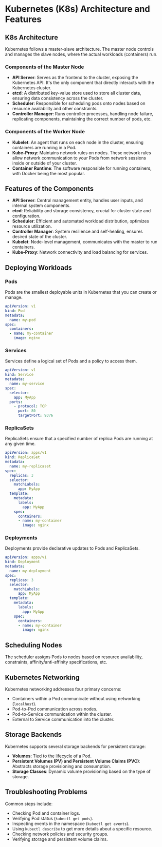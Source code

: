 # Kubernetes (K8s) Architecture and Features

## K8s Architecture

Kubernetes follows a master-slave architecture. The master node controls and manages the slave nodes, where the actual workloads (containers) run. 

### Components of the Master Node

- **API Server**: Serves as the frontend to the cluster, exposing the Kubernetes API. It's the only component that directly interacts with the Kubernetes cluster.
- **etcd**: A distributed key-value store used to store all cluster data, ensuring data consistency across the cluster.
- **Scheduler**: Responsible for scheduling pods onto nodes based on resource availability and other constraints.
- **Controller Manager**: Runs controller processes, handling node failure, replicating components, maintaining the correct number of pods, etc.

### Components of the Worker Node

- **Kubelet**: An agent that runs on each node in the cluster, ensuring containers are running in a Pod.
- **Kube-Proxy**: Maintains network rules on nodes. These network rules allow network communication to your Pods from network sessions inside or outside of your cluster.
- **Container Runtime**: The software responsible for running containers, with Docker being the most popular.

## Features of the Components

- **API Server**: Central management entity, handles user inputs, and internal system components.
- **etcd**: Reliability and storage consistency, crucial for cluster state and configuration.
- **Scheduler**: Efficient and automated workload distribution, optimizes resource utilization.
- **Controller Manager**: System resilience and self-healing, ensures desired state of the cluster.
- **Kubelet**: Node-level management, communicates with the master to run containers.
- **Kube-Proxy**: Network connectivity and load balancing for services.

## Deploying Workloads

### Pods

Pods are the smallest deployable units in Kubernetes that you can create or manage.

```yaml
apiVersion: v1
kind: Pod
metadata:
  name: my-pod
spec:
  containers:
  - name: my-container
    image: nginx
```

### Services

Services define a logical set of Pods and a policy to access them.

```yaml
apiVersion: v1
kind: Service
metadata:
  name: my-service
spec:
  selector:
    app: MyApp
  ports:
    - protocol: TCP
      port: 80
      targetPort: 9376
```

### ReplicaSets

ReplicaSets ensure that a specified number of replica Pods are running at any given time.

```yaml
apiVersion: apps/v1
kind: ReplicaSet
metadata:
  name: my-replicaset
spec:
  replicas: 3
  selector:
    matchLabels:
      app: MyApp
  template:
    metadata:
      labels:
        app: MyApp
    spec:
      containers:
      - name: my-container
        image: nginx
```

### Deployments

Deployments provide declarative updates to Pods and ReplicaSets.

```yaml
apiVersion: apps/v1
kind: Deployment
metadata:
  name: my-deployment
spec:
  replicas: 3
  selector:
    matchLabels:
      app: MyApp
  template:
    metadata:
      labels:
        app: MyApp
    spec:
      containers:
      - name: my-container
        image: nginx
```

## Scheduling Nodes

The scheduler assigns Pods to nodes based on resource availability, constraints, affinity/anti-affinity specifications, etc.

## Kubernetes Networking

Kubernetes networking addresses four primary concerns:

- Containers within a Pod communicate without using networking (`localhost`).
- Pod-to-Pod communication across nodes.
- Pod-to-Service communication within the cluster.
- External to Service communication into the cluster.

## Storage Backends

Kubernetes supports several storage backends for persistent storage:

- **Volumes**: Tied to the lifecycle of a Pod.
- **Persistent Volumes (PV) and Persistent Volume Claims (PVC)**: Abstracts storage provisioning and consumption.
- **Storage Classes**: Dynamic volume provisioning based on the type of storage.

## Troubleshooting Problems

Common steps include:

- Checking Pod and container logs.
- Verifying Pod status (`kubectl get pods`).
- Inspecting events in the namespace (`kubectl get events`).
- Using `kubectl describe` to get more details about a specific resource.
- Checking network policies and security groups.
- Verifying storage and persistent volume claims.
